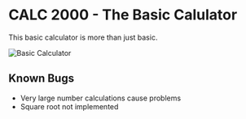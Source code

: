 # CALC 2000 - The Basic Calulator
This basic calculator is more than just basic.

![Basic Calculator](https://i.imgur.com/enb1at8.png)

## Known Bugs
- Very large number calculations cause problems
- Square root not implemented
